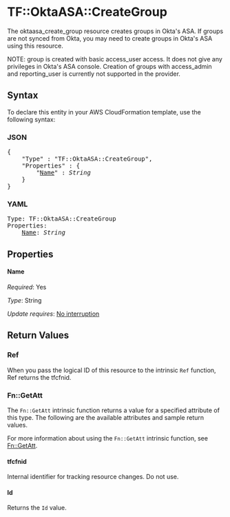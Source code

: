 # TF::OktaASA::CreateGroup

The oktaasa_create_group resource creates groups in Okta's ASA.  If groups are not synced from Okta, you may need to create groups in Okta's ASA using this resource.

NOTE: group is created with basic access_user access. It does not give any privileges in Okta's ASA console. Creation of groups with access_admin and reporting_user is currently not supported in the provider.

## Syntax

To declare this entity in your AWS CloudFormation template, use the following syntax:

### JSON

<pre>
{
    "Type" : "TF::OktaASA::CreateGroup",
    "Properties" : {
        "<a href="#name" title="Name">Name</a>" : <i>String</i>
    }
}
</pre>

### YAML

<pre>
Type: TF::OktaASA::CreateGroup
Properties:
    <a href="#name" title="Name">Name</a>: <i>String</i>
</pre>

## Properties

#### Name

_Required_: Yes

_Type_: String

_Update requires_: [No interruption](https://docs.aws.amazon.com/AWSCloudFormation/latest/UserGuide/using-cfn-updating-stacks-update-behaviors.html#update-no-interrupt)

## Return Values

### Ref

When you pass the logical ID of this resource to the intrinsic `Ref` function, Ref returns the tfcfnid.

### Fn::GetAtt

The `Fn::GetAtt` intrinsic function returns a value for a specified attribute of this type. The following are the available attributes and sample return values.

For more information about using the `Fn::GetAtt` intrinsic function, see [Fn::GetAtt](https://docs.aws.amazon.com/AWSCloudFormation/latest/UserGuide/intrinsic-function-reference-getatt.html).

#### tfcfnid

Internal identifier for tracking resource changes. Do not use.

#### Id

Returns the <code>Id</code> value.

